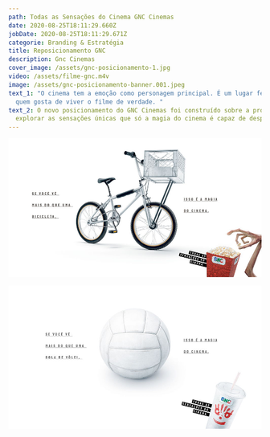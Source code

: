 ```yaml
---
path: Todas as Sensações do Cinema GNC Cinemas
date: 2020-08-25T18:11:29.660Z
jobDate: 2020-08-25T18:11:29.671Z
categorie: Branding & Estratégia
title: Reposicionamento GNC
description: Gnc Cinemas
cover_image: /assets/gnc-posicionamento-1.jpg
video: /assets/filme-gnc.m4v
image: /assets/gnc-posicionamento-banner.001.jpeg
text_1: "O cinema tem a emoção como personagem principal. É um lugar feito para
  quem gosta de viver o filme de verdade. "
text_2: O novo posicionamento do GNC Cinemas foi construído sobre a proposta de
  explorar as sensações únicas que só a magia do cinema é capaz de despertar.
---
```

![](/assets/gnc-posicionamento-1.jpg)

![](/assets/gnc-posicionamento-2.jpg)